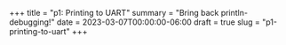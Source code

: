 +++
title = "p1: Printing to UART"
summary = "Bring back println-debugging!"
date = 2023-03-07T00:00:00-06:00
draft = true
slug = "p1-printing-to-uart"
+++

